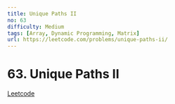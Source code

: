 ```yaml
---
title: Unique Paths II
no: 63
difficulty: Medium
tags: [Array, Dynamic Programming, Matrix]
url: https://leetcode.com/problems/unique-paths-ii/
---
```


# 63. Unique Paths II

[Leetcode](https://leetcode.com/problems/unique-paths-ii/)

